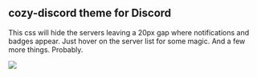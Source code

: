## cozy-discord theme for Discord

This css will hide the servers leaving a 20px gap where notifications and badges appear. Just hover on the server list for some magic. And a few more things. Probably.

![](https://zippy.gfycat.com/SentimentalDaringKouprey.gif)
